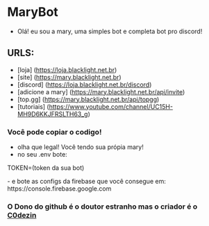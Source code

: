 # MaryBot
- Olá! eu sou a mary, uma simples bot e completa bot pro discord!

## URLS:
- [loja] (https://loja.blacklight.net.br)
- [site] (https://mary.blacklight.net.br)
- [discord] (https://loja.blacklight.net.br/discord)
- [adicione a mary] (https://mary.blacklight.net.br/api/invite)
- [top.gg] (https://mary.blacklight.net.br/api/topgg)
- [tutoriais] (https://www.youtube.com/channel/UC15H-MH9D6KKJFRSLTH63_g)
### Você pode copiar o codigo!
- olha que legal! Você tendo sua própia mary!
- no seu .env bote:
<p>TOKEN=(token da sua bot)</p>
- e bote as configs da firebase que você consegue em: https://console.firebase.google.com


### O Dono do github é o doutor estranho mas o criador é o [C0dezin](https://github.com/C0dezin)
